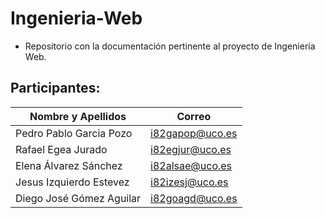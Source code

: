 # Ingenieria-Web

- Repositorio con la documentación pertinente al proyecto de Ingeniería Web.

## Participantes: 

|  **Nombre y Apellidos**  |   **Correo**    | 
|--------------------------|-----------------|
| Pedro Pablo Garcia Pozo  | i82gapop@uco.es |
| Rafael Egea Jurado       | i82egjur@uco.es |
| Elena Álvarez Sánchez    | i82alsae@uco.es |
| Jesus Izquierdo Estevez  | i82izesj@uco.es |
| Diego José Gómez Aguilar | i82goagd@uco.es |




